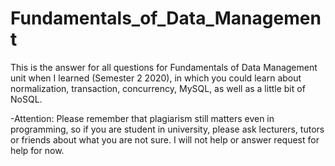 # Fundamentals_of_Data_Management

This is the answer for all questions for Fundamentals of Data Management unit when I learned (Semester 2 2020), in which you could learn about normalization, transaction, concurrency, MySQL, as well as a little bit of NoSQL.

-Attention: Please remember that plagiarism still matters even in programming, so if you are student in university, please ask lecturers, tutors or friends about what you are not sure. I will not help or answer request for help for now.
